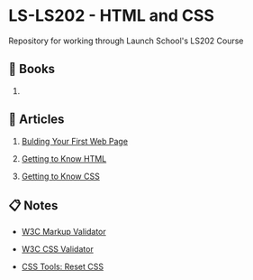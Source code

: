 # LS-LS202 - HTML and CSS
Repository for working through Launch School's LS202 Course

## :green_book: Books
1. 

## :memo: Articles
1. [Bulding Your First Web Page](https://learn.shayhowe.com/html-css/building-your-first-web-page/)

1. [Getting to Know HTML](https://learn.shayhowe.com/html-css/getting-to-know-html/)

1. [Getting to Know CSS](https://learn.shayhowe.com/html-css/getting-to-know-css/)

## :clipboard: Notes
- [W3C Markup Validator](https://validator.w3.org/#validate_by_input)

- [W3C CSS Validator](https://jigsaw.w3.org/css-validator/#validate_by_input)

- [CSS Tools: Reset CSS](https://meyerweb.com/eric/tools/css/reset/)
